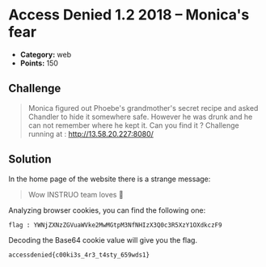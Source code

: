 # Access Denied 1.2 2018 – Monica's fear

* **Category:** web
* **Points:** 150

## Challenge

> Monica figured out Phoebe's grandmother's secret recipe and asked Chandler to hide it somewhere safe. However he was drunk and he can not remember where he kept it.
> Can you find it ?
> Challenge running at : http://13.58.20.227:8080/

## Solution

In the home page of the website there is a strange message:

> Wow INSTRUO team loves :cookie:

Analyzing browser cookies, you can find the following one:

```
flag : YWNjZXNzZGVuaWVke2MwMGtpM3NfNHIzX3Q0c3R5XzY1OXdkczF9
```

Decoding the Base64 cookie value will give you the flag.

```
accessdenied{c00ki3s_4r3_t4sty_659wds1}
```
